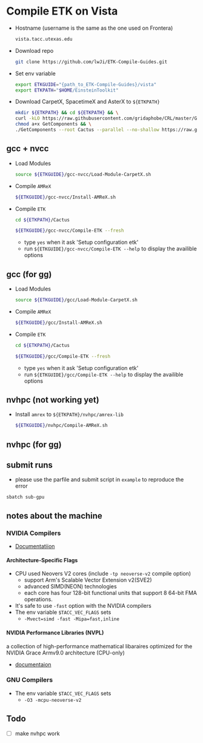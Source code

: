 # Compile ETK on Vista

* Hostname (username is the same as the one used on Frontera)

    ```bash
    vista.tacc.utexas.edu
    ```

* Download repo

    ```bash
    git clone https://github.com/lwJi/ETK-Compile-Guides.git
    ```

* Set env variable

    ```bash
    export ETKGUIDE="{path_to_ETK-Compile-Guides}/vista"
    export ETKPATH="$HOME/EinsteinToolkit"
    ```

* Download CarpetX, SpacetimeX and AsterX to `${ETKPATH}`

    ```bash
    mkdir ${ETKPATH} && cd ${ETKPATH} && \
    curl -kLO https://raw.githubusercontent.com/gridaphobe/CRL/master/GetComponents && \
    chmod a+x GetComponents && \
    ./GetComponents --root Cactus --parallel --no-shallow https://raw.githubusercontent.com/lwJi/ETK-Compile-Guides/main/ThornList/asterx.th
    ```

## gcc + nvcc
* Load Modules

    ```bash
    source ${ETKGUIDE}/gcc-nvcc/Load-Module-CarpetX.sh
    ```

* Compile `AMReX`

    ```bash
    ${ETKGUIDE}/gcc-nvcc/Install-AMReX.sh
    ```

* Compile `ETK`

    ```bash
    cd ${ETKPATH}/Cactus

    ${ETKGUIDE}/gcc-nvcc/Compile-ETK --fresh
    ```
    - type `yes` when it ask 'Setup configuration etk'
    - run `${ETKGUIDE}/gcc-nvcc/Compile-ETK --help` to display the availible options

## gcc (for gg)
* Load Modules

    ```bash
    source ${ETKGUIDE}/gcc/Load-Module-CarpetX.sh
    ```

* Compile `AMReX`

    ```bash
    ${ETKGUIDE}/gcc/Install-AMReX.sh
    ```

* Compile `ETK`

    ```bash
    cd ${ETKPATH}/Cactus

    ${ETKGUIDE}/gcc/Compile-ETK --fresh
    ```
    - type `yes` when it ask 'Setup configuration etk'
    - run `${ETKGUIDE}/gcc/Compile-ETK --help` to display the availible options

## nvhpc (not working yet)

* Install `amrex` to `${ETKPATH}/nvhpc/amrex-lib`

    ```bash
    ${ETKGUIDE}/nvhpc/Compile-AMReX.sh
    ```

## nvhpc (for gg)

## submit runs

* please use the parfile and submit script in `example` to reproduce the error

```
sbatch sub-gpu
```


## notes about the machine

### NVIDIA Compilers

* [Documentatiion](https://docs.nvidia.com/hpc-sdk//index.html)

#### Architecture-Specific Flags

* CPU used Neovers V2 cores (include `-tp neoverse-v2` compile option)
    - support Arm's Scalable Vector Extension v2(SVE2)
    - advanced SIMD(NEON) technologies
    - each core has four 128-bit functional units that support 8 64-bit FMA operations.
* It's safe to use `-fast` option with the NVIDIA compilers
* The env variable `$TACC_VEC_FLAGS` sets
    - `-Mvect=simd -fast -Mipa=fast,inline`


#### NVIDIA Performance Libraries (NVPL)

a collection of high-performance mathematical libaraires optimized for the NVIDIA Grace
Armv9.0 architecture (CPU-only)

* [documentaion](https://docs.nvidia.com/nvpl/)

### GNU Compilers

* The env variable `$TACC_VEC_FLAGS` sets
    - `-O3 -mcpu-neoverse-v2`


## Todo
 - [ ] make nvhpc work
